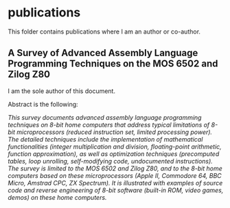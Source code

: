 # publications

This folder contains publications where I am an author or co-author.

## A Survey of Advanced Assembly Language Programming Techniques on the MOS 6502 and Zilog Z80

I am the sole author of this document.

Abstract is the following:

<em>This survey documents advanced assembly language programming techniques on 8-bit home computers that address typical limitations of 8-bit microprocessors (reduced instruction set, limited processing power). The detailed techniques include the implementation of mathematical functionalities (integer multiplication and division, floating-point arithmetic, function approximation), as well as optimization techniques (precomputed tables, loop unrolling, self-modifying code, undocumented instructions). The survey is limited to the MOS 6502 and Zilog Z80, and to the 8-bit home computers based on these microprocessors (Apple II, Commodore 64, BBC Micro, Amstrad CPC, ZX Spectrum). It is illustrated with examples of source code and reverse engineering of 8-bit software (built-in ROM, video games, demos) on these home computers.</em>

